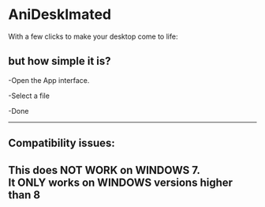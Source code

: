 # AniDeskImated
With a few clicks to make your desktop come to life:

but how simple it is?
----------------------------------------------------------------------------------------

-Open the App interface.

-Select a file

-Done

_____________________
Compatibility issues:
----------------------------------------------------
This does NOT WORK on WINDOWS 7.                   
It ONLY works on WINDOWS versions higher than 8    
----------------------------------------------------
